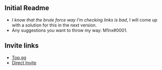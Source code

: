 ## Initial Readme

* *I know that the brute force way I'm checking links is bad*, I will come up with a solution for this in the next version.
* Any suggestions you want to throw my way: M1nx#0001.

## Invite links

* [Top.gg]("https://top.gg/bot/939520237110460447")
* [Direct Invite]("https://discord.com/api/oauth2/authorize?client_id=939520237110460447&permissions=8&scope=applications.commands%20bot")
